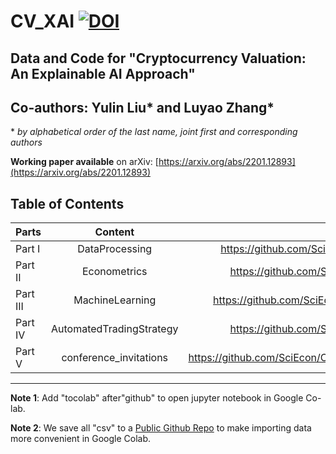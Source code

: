 # CV_XAI   [![DOI](https://zenodo.org/badge/457905381.svg)](https://zenodo.org/badge/latestdoi/457905381)
## Data and Code for "Cryptocurrency Valuation: An Explainable AI Approach"
## Co-authors: Yulin Liu* and Luyao Zhang*

\* *by alphabetical order of the last name, joint first and corresponding authors*

**Working paper available** on arXiv: [https://arxiv.org/abs/2201.12893](https://arxiv.org/abs/2201.12893)

## Table of Contents


| Parts  | Content | URL|
| :------------ |:---------------:| -----:|
| Part I  | DataProcessing | https://github.com/SciEcon/CV_XAI/tree/master/DataProcessing|
| Part II | Econometrics  |  https://github.com/SciEcon/CV_XAI/tree/master/Econometrics|
| Part III | MachineLearning | https://github.com/SciEcon/CV_XAI/tree/master/MachineLearning|
| Part IV |AutomatedTradingStrategy  | https://github.com/SciEcon/CV_XAI/tree/master/Econometrics |
| Part V | conference_invitations  | https://github.com/SciEcon/CV_XAI/tree/master/conference_invitations|




---

**Note 1**: Add "tocolab" after"github" to open jupyter notebook in Google Co-lab.

**Note 2**: We save all "csv" to a [Public Github Repo](https://github.com/sunshineluyao/Fintech_AI) to make importing data more convenient in Google Colab.
